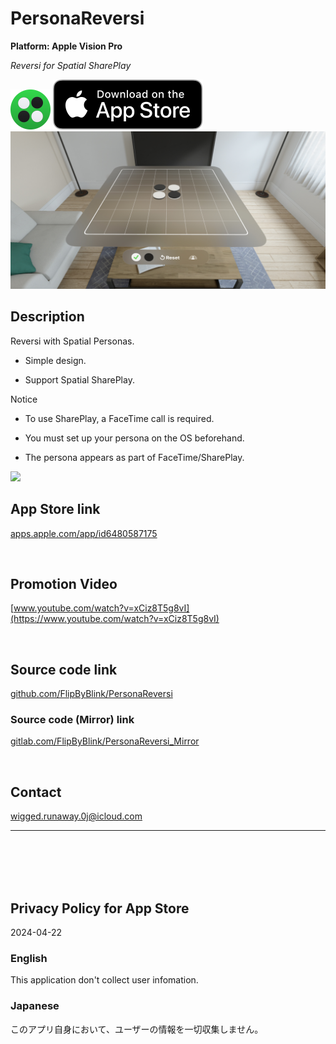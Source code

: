 PersonaReversi
==============
__Platform: Apple Vision Pro__

_Reversi for Spatial SharePlay_

<img src="PersonaReversi/Supporting files/README assets/icon.png" width="64">

<a href="https://apps.apple.com/app/id6480587175" target="blank">
    <img src="PersonaReversi/Supporting files/README assets/appstore_badge.svg">
</a>

<img src="PersonaReversi/Supporting files/README assets/screenshot1280w.jpg" width="640">


Description
------------
Reversi with Spatial Personas.

- Simple design.

- Support Spatial SharePlay.


Notice

- To use SharePlay, a FaceTime call is required.

- You must set up your persona on the OS beforehand.

- The persona appears as part of FaceTime/SharePlay.


<img src="PersonaReversi/Supporting files/README assets/preview400w.gif" width="400">


App Store link
---------------
[apps.apple.com/app/id6480587175](https://apps.apple.com/app/id6480587175)


<br>


Promotion Video
----------------
[www.youtube.com/watch?v=xCiz8T5g8vI](https://www.youtube.com/watch?v=xCiz8T5g8vI)


<br>


Source code link
-----------------
[github.com/FlipByBlink/PersonaReversi](https://github.com/FlipByBlink/PersonaReversi)

### Source code (Mirror) link
[gitlab.com/FlipByBlink/PersonaReversi_Mirror](https://gitlab.com/FlipByBlink/PersonaReversi_Mirror)


<br>


Contact
--------
wigged.runaway.0j@icloud.com


* * *

<br>
<br>
<br>
<br>


Privacy Policy for App Store
----------------------------
2024-04-22

### English
This application don't collect user infomation.

### Japanese
このアプリ自身において、ユーザーの情報を一切収集しません。


<br>
<br>
<br>
<br>


<!-- URL "Support page for App Store" -->
<!-- https://flipbyblink.github.io/PersonaReversi/ -->
<!-- URL "Privacy Policy for App Store" -->
<!-- https://flipbyblink.github.io/PersonaReversi/#privacy-policy-for-app-store -->
